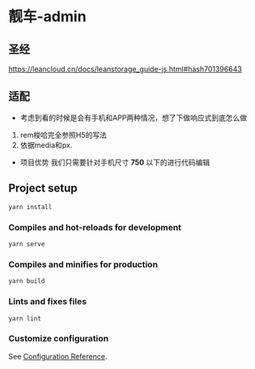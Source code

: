 # 靓车-admin 
## 圣经
https://leancloud.cn/docs/leanstorage_guide-js.html#hash701396643

## 适配
* 考虑到看的时候是会有手机和APP两种情况，想了下做响应式到底怎么做
1. rem梭哈完全参照H5的写法
2. 依据media和px.

* 项目优势
我们只需要针对手机尺寸 **750** 以下的进行代码编辑





## Project setup
```
yarn install
```

### Compiles and hot-reloads for development
```
yarn serve
```

### Compiles and minifies for production
```
yarn build
```

### Lints and fixes files
```
yarn lint
```

### Customize configuration
See [Configuration Reference](https://cli.vuejs.org/config/).
